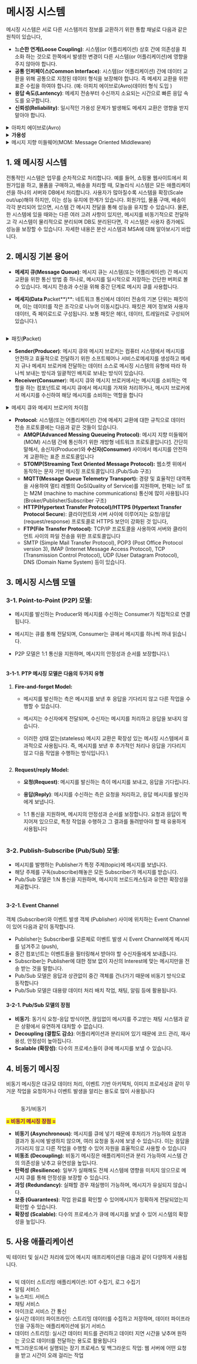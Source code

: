 # 메시징 시스템

메시징 시스템은 서로 다른 시스템끼리 정보를 교환하기 위한 통합 채널로 다음과 같은 원칙이 있습니다,

* **느슨한 연계(Loose Coupling)**: 시스템(or 어플리케이션) 상호 간에 의존성을 최소화 하는 것으로 한쪽에서 발생한 변경이 다른 시스템(or 어플리케이션)에 영향을 주지 않아야 합니다.
* **공통 인퍼페이스(Common Interface)**:  시스템(or 어플리케이션) 간에 데이터 교환을 위해 공통으로 지정된 데이터 형식을 보장해야 합니다. 즉 메세지 교환을 위한 표준 수립을 하여야 합니다. (예: 아피치 에이브로(Avro)데이터 형식 도입 )
* **응답 속도(Lantency)**: 메세지 전송부터 수신까지 소요되는 시간으로 빠른 응답 속도를 요구합니다.
* **신뢰성(Reliability)**: 일시적인 가용성 문제가 발생해도 메세지 교환은 영향을 받지 말아야 합니다.

<details>

<summary>아파치 에이브로(Avro)</summary>

아파치 하둡 프로젝트에서 개발된 **원격 프로시저 호출(RPC)** 및 **데이터 직렬화 프레임워크**입니다. 이 프레임워크는 다음과 같은 특징을 가지고 있습니다:

1. **스키마 기반 직렬화**:
   * 에이브로는 **JSON 스키마**를 사용하여 데이터를 정의하고 직렬화합니다. 이를 통해 데이터를 구조화하고 유연하게 처리할 수 있습니다.
   * 스키마를 함께 저장하여 데이터를 읽을 때 미리 스키마를 알지 않아도 됩니다.
2. **컴팩트 바이너리 형식**:
   * 에이브로는 데이터를 **콤팩트한 바이너리 형식**으로 직렬화합니다. 이는 크기가 작고 빠르게 전송할 수 있도록 합니다.
   * JSON 인코딩도 지원하며, 디버깅이나 웹 기반 애플리케이션에서 유용합니다.
3. **하둡 데이터 직렬화 구성 요소**:
   * 아파치 하둡에서 클라이언트와 하둡 서비스 간의 통신에 사용되는 **와이어 포맷**과 영구 데이터를 위한 **직렬화 포맷**을 모두 제공합니다.
4. **스키마 변경에 유연**:
   * 스리프트나 프로토콜 버퍼와 유사하지만, 스키마 변경이 발생할 때 코드 생성 프로그램의 실행을 요구하지 않습니다.

</details>

<details>

<summary><strong>가용성</strong></summary>

서버와 네트워크, 프로그램 등의 정보 시스템이 정상적으로 사용 가능한 정도를 의미합니다. 이는 시스템이 정해진 시간 동안 장애 없이 기능을 수행할 수 있는 확률을 나타냅니다

</details>

<details>

<summary>메시지 지향 미들웨어(MOM: Message Oriented Middleware)</summary>

분산 시스템에서 메세지를 보내고 받을 수 있는 소프트웨어 또는 하드웨어 인프라

</details>

## 1. 왜  메시징 시스템

전통적인 시스템은 업무를 순차적으로 처리합니다. 예를 들어, 쇼핑몰 웹사이트에서 회원가입을 하고, 물품을 구매하고, 배송을 처리할 때, 모놀리식 시스템은 모든 애플리케이션을 하나의 서버와 DB에서 처리합니다. 사용자가 많아질수록 시스템을 확장(Scale out/up)해야 하지만, 이는 성능 유지에 한계가 있습니다. 회원가입, 물품 구매, 배송이 각각 분리되어 있으면, 시스템 간 메시지 전달을 통해 성능을 유지할 수 있습니다. 물론, 한 시스템에 있을 때와는 다른 여러 고려 사항이 있지만, 메시지를 비동기적으로 전달하고 각 시스템이 물리적으로 분리되며 DB도 분리된다면, 각 시스템은 사용자 증가에도 성능을 보장할 수 있습니다. 자세한 내용은 분산 시스템과 MSA에 대해 알아보시기 바랍니다.

## 2. 메시징 기본 용어

* **메세지 큐(Message Queue)**: 메시지 큐는 시스템(또는 어플리케이션) 간 메시지 교환을 위한 통신 방법 중 하나로, 메시지를 일시적으로 저장하는 간단한 버퍼로 볼 수 있습니다. 메시지 전송과 수신을 위해 중간 단계로 메시지 큐를 사용합니다.
*   **메세지(Data P**acket**)**: 네트워크 통신에서 데이터 전송의 기본 단위는 패킷이며, 이는 데이터를 작은 조각으로 나누어 이동시킵니다. 패킷은 제어 정보와 사용자 데이터, 즉 페이로드로 구성됩니다. 보통 패킷은 헤더, 데이터, 트레일러로 구성되어 있습니다.\


    <figure><img src="../../.gitbook/assets/image (464).png" alt=""><figcaption></figcaption></figure>

<details>

<summary>패킷(<strong>P</strong>acket)</summary>

네트워크 통신에서 데이터를 전송하는 단위를 의미합니다. 네트워크에서 데이터는 작은 조각으로 나누어져 전송되며, 이러한 작은 조각을 패킷이라고 합니다. 패킷은 송신자에서 수신자로 전달되는 동안 여러 노드를 거쳐 전송되며, 각 노드에서는 패킷을 검사하고 라우팅하여 최종 목적지까지 전달됩니다. 패킷은 헤더와 데이터로 구성되며, 헤더에는 출발지, 목적지, 길이, 제어 정보 등이 포함됩니다. 이렇게 작은 단위로 데이터를 나누어 전송함으로써 효율적이고 신속한 통신이 가능해집니다. 패킷은 인터넷과 같은 네트워크에서 중요한 역할을 하며, 데이터를 안정적으로 전달하는 데 필수적입니다

</details>

* **Sender(Producer)**: 메시지 큐와 메시지 브로커는 컴퓨터 시스템에서 메시지를 안전하고 효율적으로 전달하기 위한 소프트웨어나 서비스로메세지를 생성하고 메세지 규나 메세지 브로커에 전달하는 데이터 소스로 메시징 시스템의 유형에 따라 하나씩 보내는 방식과 일괄적인 배치로 보내는 방식이 있습니다.
* **Receiver(Consumer**): 메시지 큐와 메시지 브로커에서는 메시지를 소비하는 역할을 하는 컴포넌트로 메시지 큐에서 메시지를 가져와 처리하거나, 메시지 브로커에서 메시지를 수신하여 해당 메시지를 소비하는 역할을 합니다

<details>

<summary>메세지 큐와 메세지 브로커의 차이점 </summary>

메시지 큐는 개별 메시지를 전달하는 P2P 방식의 1:1 메시지 중계를 제공하고, 메시지 브로커는 중앙 집중식 아키텍처를 통해 1:N, N:1의 브로드 캐스트 스타일의 메시지 중계를 지원합니다

1. **메시지 큐 (Message Queue)**:
   * **메시지 큐**는 컴퓨터 시스템에서 다른 프로세스나 컴포넌트 간의 메시지를 안전하고 효율적으로 전달하기 위한 소프트웨어나 서비스입니다.
   * 큐 자체는 선입 선출의 구조를 가진 자료구조로, 메시지를 전달하는 Producer(송신자) 부분(입구)과 메시지를 받아 이를 소비하는 Consumer(수신자) 부분(출구) 사이에서 메시지를 전달하는 매개체입니다.
   * 메시지 큐는 비동기 프로세스 제어, 낮은 결합도 유지, 시스템 신뢰성 및 안정성 보장, 확장성 등의 장점을 활용하여 현대적인 소프트웨어 아키텍처에서 필수적인 요소로 활용됩니다[1](https://velog.io/@beberiche/Architecture-%EB%A9%94%EC%8B%9C%EC%A7%80-%ED%81%90%EC%99%80-%EB%A9%94%EC%8B%9C%EC%A7%80-%EB%B8%8C%EB%A1%9C%EC%BB%A4-MSA%EC%9D%98-%ED%95%B5%EC%8B%AC%EC%9A%94%EC%86%8C).
2. **메시지 브로커 (Message Broker)**:
   * 메시지 브로커는 메시지 큐를 대규모 트래픽을 감당해야하는 어플리케이션의 장점에 맞게 확장한 기술입니다.
   * 기존 메시지 큐는 전달하는 쪽에서 전달 받는 쪽으로 메시지를 전달하는 매개체로서의 의미를 가지고 있습니다. 반면, 메시지 브로커는 더 광범위한 전송과 라우팅을 허용하며, 중앙 집중식 아키텍처를 채택하여 1:N, N:1의 브로드 캐스트 스타일의 메시지 중계를 제공합니다[2](https://bing.com/search?q=%EB%A9%94%EC%8B%9C%EC%A7%80+%ED%81%90%EC%99%80+%EB%A9%94%EC%8B%9C%EC%A7%80+%EB%B8%8C%EB%A1%9C%EC%BB%A4%EC%9D%98+%EC%B0%A8%EC%9D%B4).

</details>

* **Protocol:** 시스템(또는 어플리케이션) 간에 메세지 교환에 대한 규칙으로 데이터 전송 프로토콜에는 다음과 같은 것들이 있습니다.
  * **AMQP(Advanced Messing Queueing Protocol)**:  메시지 지향 미들웨어(MOM) 시스템 간에 통신하기 위한 개방형 네트워크 프로토콜입니다[1](https://velog.io/@black\_han26/AMQPAdvanced-Message-Queuing-Protocol). 간단히 말해서,   송신자(Producer)와 **수신자(Consumer)** 사이에서 메시지를 안전하게 교환하는 표준 프로토콜입니다
  * **STOMP(Streaming Text Oriented Message Protocol):** 웹소켓 위에서 동작하는 문자 기반 메시징 프로토콜입니다.(Pub/Sub 구조)
  * **MQTT(Message Queue Telemetry Transport):** 경량 및 효율적인 대역폭을 사용하여 멀티 레벨의 QoS(Quality of Service)를 지원하며, 현재는 IoT 또는 M2M (machine to machine communications) 통신에 많이 사용됩니다(Broker/Publisher/Subscriber 구조)
  * **HTTP(Hypertext Transfer Protocol)/HTTPS (Hypertext Transfer Protocol Secure**):  클라이언트와 서버 사이에 이루어지는 요청/응답 (request/response) 프로토콜로 HTTPS  보안이 강화된 것 입니다,
  * **FTP(File Transfer Protocol)**: TCP/IP 프로토콜을 사용하여 서버와 클라이언트 사이의 파일 전송을 위한 프로토콜입니다
  * SMTP (Simple Mail Transfer Protocol), POP3 (Post Office Protocol version 3), IMAP (Internet Message Access Protocol), TCP (Transmission Control Protocol), UDP (User Datagram Protocol), DNS (Domain Name System) 등이 있습니다.

## 3. 메시징 시스템 모델

### **3-1. Point-to-Point (P2P) 모델**:

* &#x20;메시지를 발신하는 Producer와 메시지를 수신하는 Consumer가 직접적으로 연결됩니다.
* 메시지는 큐를 통해 전달되며, Consumer는 큐에서 메시지를 하나씩 꺼내 읽습니다.
*   P2P 모델은 1:1 통신을 지원하며, 메시지의 안정성과 순서를 보장합니다.\


    <figure><img src="../../.gitbook/assets/image (474).png" alt=""><figcaption></figcaption></figure>

#### 3-1-1. PTP 메시징 모델은 다음의 두가지 유형

1. **Fire-and-forget Model:**&#x20;
   * 메시지를 발신하는 측은 메시지를 보낸 후 응답을 기다리지 않고 다른 작업을 수행할 수 있습니다.&#x20;
   * 메시지는 수신자에게 전달되며, 수신자는 메시지를 처리하고 응답을 보내지 않습니다.&#x20;
   *   이러한 상태 없는(stateless) 메시지 교환은 확장성 있는 메시징 시스템에서 효과적으로 사용됩니다. 즉, 메시지를 보낸 후 추가적인 처리나 응답을 기다리지 않고 다음 작업을 수행하는 방식입니다.\


       <figure><img src="../../.gitbook/assets/image (462).png" alt=""><figcaption></figcaption></figure>
2. **Request/reply Model:**
   * **요청(Request)**: 메시지를 발신하는 측이 메시지를 보내고, 응답을 기다립니다.
   * **응답(Reply)**: 메시지를 수신하는 측은 요청을 처리하고, 응답 메시지를 발신자에게 보냅니다.
   *   1:1 통신을 지원하며, 메시지의 안정성과 순서를 보장합니다. 요청과 응답이 짝지어져 있으므로, 특정 작업을 수행하고 그 결과를 돌려받아야 할 때 유용하게 사용됩니다

       <figure><img src="../../.gitbook/assets/image (463).png" alt=""><figcaption></figcaption></figure>

### **3-2. Publish-Subscribe (Pub/Sub) 모델**:

* 메시지를 발행하는 Publisher가 특정 주제(topic)에 메시지를 보냅니다.
* 해당 주제를 구독(subscribe)해놓은 모든 Subscriber가 메시지를 받습니다.
* Pub/Sub 모델은 1:N 통신을 지원하며, 메시지의 브로드캐스팅과 유연한 확장성을 제공합니다.

<figure><img src="../../.gitbook/assets/image (469).png" alt=""><figcaption></figcaption></figure>

#### 3-2-1.   Event Channel

객체 (Subscriber)와 이벤트 발생 객체 (Publisher) 사이에 위치하는 Event Channel이 있어 다음과 같이 동작합니다.

* Publisher는 Subscriber를 모른체로 이벤트 발생 시 Event Channel에게 메시지를 넘겨주고 (push),&#x20;
* 중간 컴포넌트는 이벤트들을 필터링해서 받아야 할 수신자들에게 보내줍니다.&#x20;
* &#x20;Subscriber는 Publisher에 대한 정보 없이 자신의 Interest에 맞는 메시지만을 전송 받는 것을 말합니다.&#x20;
* Pub/Sub 모델은 응답과 상관없이 중간 객체를 건너가기 때문에 비동기 방식으로 동작합니다
* Pub/Sub 모델은 대용량 데이터 처리 배치 작업, 채팅, 알림 등에 활용됩니다.

#### 3-2-1.  Pub/Sub 모델의 장점

* **비동기**: 동기식 요청-응답 방식이면, 끊임없이 메시지를 주고받는 채팅 시스템과 같은 상황에서 유연하게 대처할 수 없습니다.
* **Decoupling (결합도 감소)**: 어플리케이션과 분리되어 있기 때문에 코드 관리, 재사용성, 안정성이 높아집니다.
* **Scalable (확장성)**: 다수의 프로세스들이 큐에 메시지를 보낼 수 있습니다.

## 4. 비동기 메시징

비동기 메시징은 대규모 데이터 처리, 이벤트 기반 아키텍처, 이미지 프로세싱과 같이 무거운 작업을 요청하거나 이벤트 발생을 알리는 용도로 많이 사용됩니다

<figure><img src="../../.gitbook/assets/image (475).png" alt=""><figcaption><p>동기/비동기 </p></figcaption></figure>

<mark style="color:purple;">**= 비동기 메시징 장점 =**</mark>

* **비동기 (Asynchronous)**: 메시지를 큐에 넣기 때문에 후처리가 가능하여  요청과 결과가 동시에 발생하지 않으며, 여러 요청을 동시에 보낼 수 있습니다. 이는 응답을 기다리지 않고 다른 작업을 수행할 수 있어 자원을 효율적으로 사용할 수 있습니다
* **비동조 (Decoupling)**: 비동기 메시징은 애플리케이션과 분리 가능하여 시스템 간의 의존성을 낮추고 유연성을 높입니다.
* **탄력성 (Resilience)**: 일부가 실패해도 전체 시스템에 영향을 미치지 않으므로 메시지 큐를 통해 안정성을 보장할 수 있습니다.
* **과잉 (Redundancy)**: 실패할 경우 재실행이 가능하며, 메시지가 유실되지 않습니다.
* **보증 (Guarantees)**: 작업 완료를 확인할 수 있어메시지가 정확하게 전달되었는지 확인할 수 있습니다.
* **확장성 (Scalable)**: 다수의 프로세스가 큐에 메시지를 보낼 수 있어 시스템의 확장성을 높입니다.

## 5. 사용 애플리케이션

빅 테이터 및 실시간 처리에 있어 메시지 애프리케이션을 다음과 같이 다양하게 사용됩니다.

<figure><img src="../../.gitbook/assets/image (459).png" alt=""><figcaption></figcaption></figure>

* 빅 데이터 스트리밍 애플리케이션:  IOT 수집기, 로그 수집기
* 알림 서비스
* 뉴스피드 서비스
* 채팅 서비스
* 마이크로 서비스 간 통신
* 실시간 데이터 파이프라인: 스트리밍 데이터를 수집하고 저장하며, 데이터 파이프라인을 구동하는 애플리케이션에 읽기 서비스
* 데이터 스트리밍:  실시간 데이터 피드를 관리하고 데이터 지연 시간을 낮추며 원하는 곳으로 데이터를 전달하는 용도로 활용됩니다
* 백그라운드에서 실행되는 장기 프로세스 및 백그라운드 작업: 웹 서버에 어떤 요청을 받고 시간이 오래 걸리는 작업



